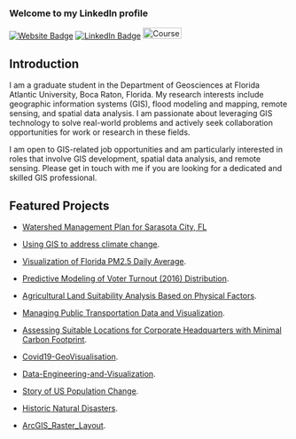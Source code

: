 ### Welcome to my LinkedIn profile
[![Website Badge](https://img.shields.io/badge/Personal-Website-green)](https://dbishal13.github.io)
[![LinkedIn Badge](https://img.shields.io/badge/My-LinkedIn-blue)](https://www.linkedin.com/in/dbishal)
<a href="https://www.coursera.org/learner/gisus" target="_blank">
    <img src="https://storage.googleapis.com/grow-with-goog-publish-prod-media/images/coursera-logo-full-rgb.2e16d0ba.fill-444x144.format-jpeg.jpg" alt="Coursera" style="width: 70px; height: 20px;">
</a>

## Introduction

I am a graduate student in the Department of Geosciences at Florida Atlantic University, Boca Raton, Florida. My research interests include geographic information systems (GIS), flood modeling and mapping, remote sensing, and spatial data analysis. I am passionate about leveraging GIS technology to solve real-world problems and actively seek collaboration opportunities for work or research in these fields. 

I am open to GIS-related job opportunities and am particularly interested in roles that involve GIS development, spatial data analysis, and remote sensing. Please get in touch with me if you are looking for a dedicated and skilled GIS professional.

## Featured Projects
- [Watershed Management Plan for Sarasota City, FL](https://storymaps.arcgis.com/stories/a4a1197b765e4cfbb8bdbe4ce0fcaa35)

- [Using GIS to address climate change](https://storymaps.arcgis.com/stories/548bdbe9801d4c01a894ffd7b5f58472).

- [Visualization of Florida PM2.5 Daily Average](https://github.com/DBishal13/Air-Pollution-in-Florida).

- [Predictive Modeling of Voter Turnout (2016) Distribution](https://github.com/DBishal13/Voter-Turnout-Prediction-Florida).

- [Agricultural Land Suitability Analysis Based on Physical Factors](https://github.com/DBishal13/AgriculturalSuitability).

- [Managing Public Transportation Data and Visualization](https://github.com/DBishal13/GTFS_BrowardCounty).

- [Assessing Suitable Locations for Corporate Headquarters with Minimal Carbon Footprint](https://github.com/DBishal13/Suitability-Analysis-Headquarters).

- [Covid19-GeoVisualisation](https://github.com/DBishal13/Covid19-GeoVisualisation).

- [Data-Engineering-and-Visualization](https://github.com/DBishal13/Data-Engineering-and-Vizualization).

- [Story of US Population Change](https://storymaps.arcgis.com/stories/985a8596339b4c2fb7059dd308d45f84).

- [Historic Natural Disasters](https://experience.arcgis.com/experience/7bbef03b4c6440aaa8c1046a3d37f82b/).

- [ArcGIS_Raster_Layout](https://github.com/DBishal13/ArcGIS_Raster_Layout).


